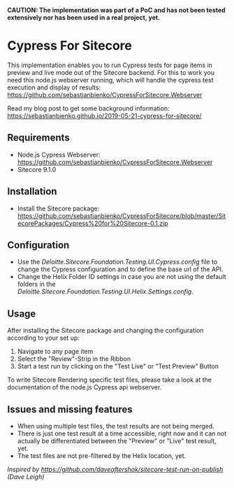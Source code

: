 **CAUTION: The implementation was part of a PoC and has not been tested extensively nor has been used in a real project, yet.**



# Cypress For Sitecore

This implementation enables you to run Cypress tests for page items in preview and live mode out of the Sitecore backend.
For this to work you need this node.js webserver running, which will handle the cypress test execution and display of results: https://github.com/sebastianbienko/CypressForSitecore.Webserver



Read my blog post to get some background information: https://sebastianbienko.github.io/2019-05-21-cypress-for-sitecore/

## Requirements
* Node.js Cypress Webserver: https://github.com/sebastianbienko/CypressForSitecore.Webserver
* Sitecore 9.1.0

## Installation
* Install the Sitecore package: https://github.com/sebastianbienko/CypressForSitecore/blob/master/SitecorePackages/Cypress%20for%20Sitecore-0.1.zip

## Configuration
* Use the *Deloitte.Sitecore.Foundation.Testing.UI.Cypress.config* file to change the Cypress configuration and to define the base url of the API.
* Change the Helix Folder ID settings in case you are not using the default folders in the *Deloitte.Sitecore.Foundation.Testing.UI.Helix.Settings.config*.

## Usage
After installing the Sitecore package and changing the configuration according to your set up:

1. Navigate to any page item
2. Select the "Review"-Strip in the Ribbon
3. Start a test run by clicking on the "Test Live" or "Test Preview" Button



To write Sitecore Rendering specific test files, please take a look at the documentation of the node.js Cypress api webserver.

## Issues and missing features

- When using multiple test files, the test results are not being merged.
- There is just one test result at a time accessible, right now and it can not actually be differentiated between the "Preview" or "Live" test result, yet.
- The test files are not pre-filtered by the Helix location, yet.




*Inspired by https://github.com/daveaftershok/sitecore-test-run-on-publish (Dave Leigh)*
